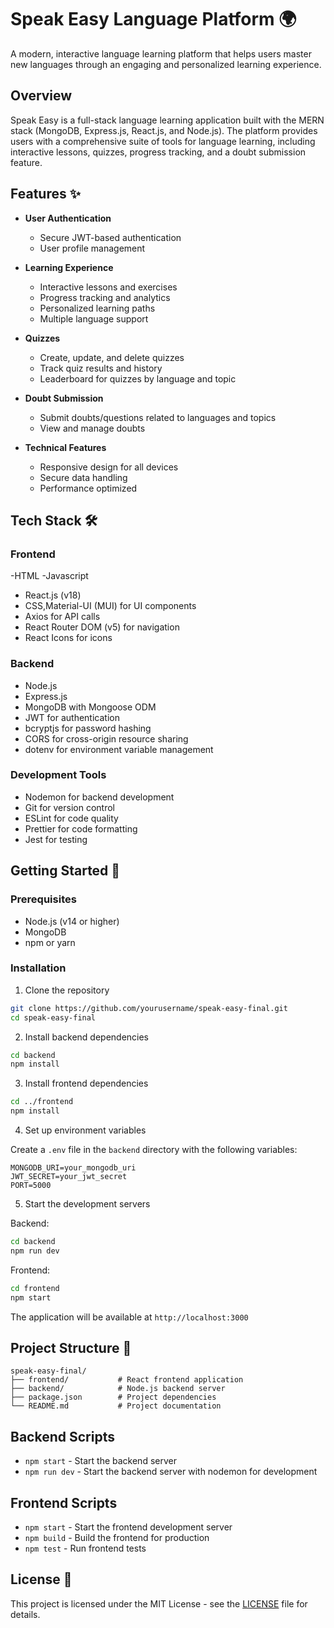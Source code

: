 # Speak Easy Language Platform 🌍

A modern, interactive language learning platform that helps users master new languages through an engaging and personalized learning experience.

## Overview

Speak Easy is a full-stack language learning application built with the MERN stack (MongoDB, Express.js, React.js, and Node.js). The platform provides users with a comprehensive suite of tools for language learning, including interactive lessons, quizzes, progress tracking, and a doubt submission feature.

## Features ✨

- **User Authentication**
  - Secure JWT-based authentication
  - User profile management
 

- **Learning Experience**
  - Interactive lessons and exercises
  - Progress tracking and analytics
  - Personalized learning paths
  - Multiple language support

- **Quizzes**
  - Create, update, and delete quizzes
  - Track quiz results and history
  - Leaderboard for quizzes by language and topic

- **Doubt Submission**
  - Submit doubts/questions related to languages and topics
  - View and manage doubts

- **Technical Features**
  - Responsive design for all devices
  - Secure data handling
  - Performance optimized

## Tech Stack 🛠

### Frontend
-HTML
-Javascript
- React.js (v18)
- CSS,Material-UI (MUI) for UI components
- Axios for API calls
- React Router DOM (v5) for navigation
- React Icons for icons

### Backend
- Node.js
- Express.js
- MongoDB with Mongoose ODM
- JWT for authentication
- bcryptjs for password hashing
- CORS for cross-origin resource sharing
- dotenv for environment variable management

### Development Tools
- Nodemon for backend development
- Git for version control
- ESLint for code quality
- Prettier for code formatting
- Jest for testing

## Getting Started 🚀

### Prerequisites
- Node.js (v14 or higher)
- MongoDB
- npm or yarn

### Installation

1. Clone the repository
```bash
git clone https://github.com/yourusername/speak-easy-final.git
cd speak-easy-final
```

2. Install backend dependencies
```bash
cd backend
npm install
```

3. Install frontend dependencies
```bash
cd ../frontend
npm install
```

4. Set up environment variables

Create a `.env` file in the `backend` directory with the following variables:
```
MONGODB_URI=your_mongodb_uri
JWT_SECRET=your_jwt_secret
PORT=5000
```

5. Start the development servers

Backend:
```bash
cd backend
npm run dev
```

Frontend:
```bash
cd frontend
npm start
```

The application will be available at `http://localhost:3000`

## Project Structure 📁

```
speak-easy-final/
├── frontend/           # React frontend application
├── backend/            # Node.js backend server
├── package.json        # Project dependencies
└── README.md           # Project documentation
```

## Backend Scripts

- `npm start` - Start the backend server
- `npm run dev` - Start the backend server with nodemon for development

## Frontend Scripts

- `npm start` - Start the frontend development server
- `npm build` - Build the frontend for production
- `npm test` - Run frontend tests



## License 📝

This project is licensed under the MIT License - see the [LICENSE](LICENSE) file for details.


